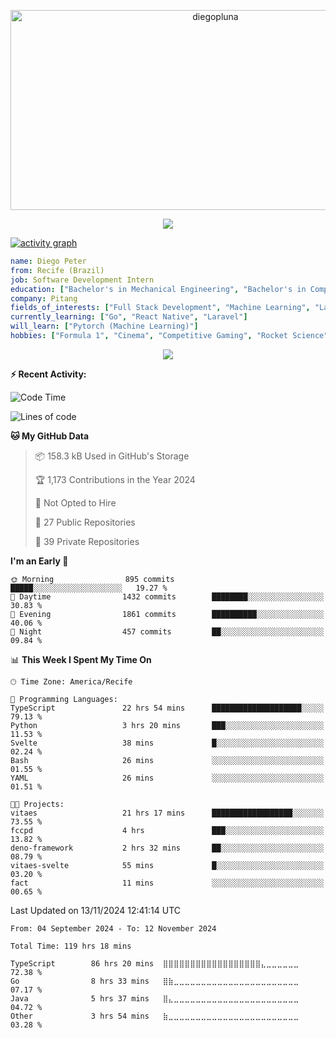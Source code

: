 <p align="center">
  <img src="https://socialify.git.ci/diegopluna/diegopluna/image?font=Inter&forks=1&issues=1&language=1&name=1&owner=1&pattern=Brick%20Wall&pulls=1&stargazers=1&theme=Dark" alt="diegopluna" width="640" height="320" />
</p>

<p align="center">
  <img src="https://github-profile-trophy.vercel.app/?username=diegopluna&theme=tokyonight&column=-1"/>
</p>

[![activity graph](https://github-readme-activity-graph.vercel.app/graph?username=diegopluna&theme=github-dark-dimmed&custom_title=diegopluna%20Activity%20Graph&hide_border=true)](https://github.com/ashutosh00710/github-readme-activity-graph)

```yaml
name: Diego Peter
from: Recife (Brazil)
job: Software Development Intern
education: ["Bachelor's in Mechanical Engineering", "Bachelor's in Computer Science"]
company: Pitang
fields_of_interests: ["Full Stack Development", "Machine Learning", "Large Language Models", "Computer Vision"]
currently_learning: ["Go", "React Native", "Laravel"]
will_learn: ["Pytorch (Machine Learning)"]
hobbies: ["Formula 1", "Cinema", "Competitive Gaming", "Rocket Science"]
```
<p align="center">
  <img src="https://music-profile.rayriffy.com/theme/dark.svg?uid=001361.7bf259d2dfb9456ca71b61612518bc5f.0128" />
</p>

**:zap: Recent Activity:**

<!--START_SECTION:activity-->
<!--END_SECTION:activity-->

<!--START_SECTION:waka-->
![Code Time](http://img.shields.io/badge/Code%20Time-119%20hrs%2018%20mins-blue)

![Lines of code](https://img.shields.io/badge/From%20Hello%20World%20I%27ve%20Written-3.8%20million%20lines%20of%20code-blue)

**🐱 My GitHub Data** 

> 📦 158.3 kB Used in GitHub's Storage 
 > 
> 🏆 1,173 Contributions in the Year 2024
 > 
> 🚫 Not Opted to Hire
 > 
> 📜 27 Public Repositories 
 > 
> 🔑 39 Private Repositories 
 > 
**I'm an Early 🐤** 

```text
🌞 Morning                895 commits         █████░░░░░░░░░░░░░░░░░░░░   19.27 % 
🌆 Daytime                1432 commits        ████████░░░░░░░░░░░░░░░░░   30.83 % 
🌃 Evening                1861 commits        ██████████░░░░░░░░░░░░░░░   40.06 % 
🌙 Night                  457 commits         ██░░░░░░░░░░░░░░░░░░░░░░░   09.84 % 
```


📊 **This Week I Spent My Time On** 

```text
🕑︎ Time Zone: America/Recife

💬 Programming Languages: 
TypeScript               22 hrs 54 mins      ████████████████████░░░░░   79.13 % 
Python                   3 hrs 20 mins       ███░░░░░░░░░░░░░░░░░░░░░░   11.53 % 
Svelte                   38 mins             █░░░░░░░░░░░░░░░░░░░░░░░░   02.24 % 
Bash                     26 mins             ░░░░░░░░░░░░░░░░░░░░░░░░░   01.55 % 
YAML                     26 mins             ░░░░░░░░░░░░░░░░░░░░░░░░░   01.51 % 

🐱‍💻 Projects: 
vitaes                   21 hrs 17 mins      ██████████████████░░░░░░░   73.55 % 
fccpd                    4 hrs               ███░░░░░░░░░░░░░░░░░░░░░░   13.82 % 
deno-framework           2 hrs 32 mins       ██░░░░░░░░░░░░░░░░░░░░░░░   08.79 % 
vitaes-svelte            55 mins             █░░░░░░░░░░░░░░░░░░░░░░░░   03.20 % 
fact                     11 mins             ░░░░░░░░░░░░░░░░░░░░░░░░░   00.65 % 
```


 Last Updated on 13/11/2024 12:41:14 UTC
<!--END_SECTION:waka-->

<!--START_SECTION:waka-simple-->

```text
From: 04 September 2024 - To: 12 November 2024

Total Time: 119 hrs 18 mins

TypeScript        86 hrs 20 mins  ⣿⣿⣿⣿⣿⣿⣿⣿⣿⣿⣿⣿⣿⣿⣿⣿⣿⣿⣄⣀⣀⣀⣀⣀⣀   72.38 %
Go                8 hrs 33 mins   ⣿⣷⣀⣀⣀⣀⣀⣀⣀⣀⣀⣀⣀⣀⣀⣀⣀⣀⣀⣀⣀⣀⣀⣀⣀   07.17 %
Java              5 hrs 37 mins   ⣿⣄⣀⣀⣀⣀⣀⣀⣀⣀⣀⣀⣀⣀⣀⣀⣀⣀⣀⣀⣀⣀⣀⣀⣀   04.72 %
Other             3 hrs 54 mins   ⣷⣀⣀⣀⣀⣀⣀⣀⣀⣀⣀⣀⣀⣀⣀⣀⣀⣀⣀⣀⣀⣀⣀⣀⣀   03.28 %
```

<!--END_SECTION:waka-simple-->
